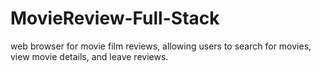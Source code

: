 # MovieReview-Full-Stack
web browser for movie film reviews, allowing users to search for movies, view movie details, and leave reviews.
